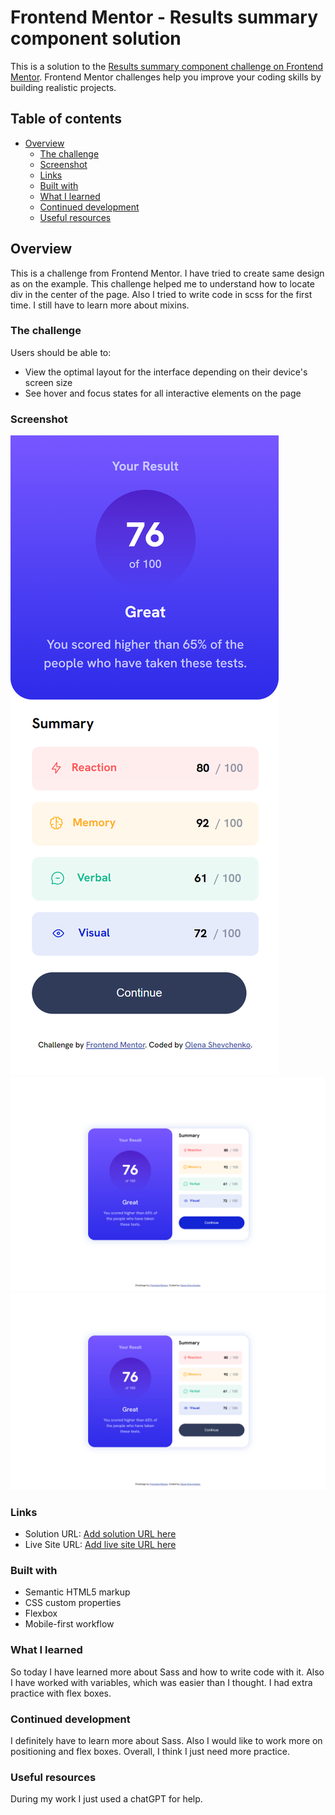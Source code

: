 # Frontend Mentor - Results summary component solution

This is a solution to the [Results summary component challenge on Frontend Mentor](https://www.frontendmentor.io/challenges/results-summary-component-CE_K6s0maV). Frontend Mentor challenges help you improve your coding skills by building realistic projects. 

## Table of contents

- [Overview](#overview)
  - [The challenge](#the-challenge)
  - [Screenshot](#screenshot)
  - [Links](#links)
  - [Built with](#built-with)
  - [What I learned](#what-i-learned)
  - [Continued development](#continued-development)
  - [Useful resources](#useful-resources)

## Overview

This is a challenge from Frontend Mentor. I have tried to create same design as on the example. This challenge helped me to understand how to locate div in the center of the page. Also I tried to write code in scss for the first time. I still have to learn more about mixins. 

### The challenge

Users should be able to:

- View the optimal layout for the interface depending on their device's screen size
- See hover and focus states for all interactive elements on the page

### Screenshot

![](/mobile-screenshot.png)
![](/desktop-hover.png)
![](/desktop-screenshot.png)


### Links

- Solution URL: [Add solution URL here](https://your-solution-url.com)
- Live Site URL: [Add live site URL here](https://your-live-site-url.com)


### Built with

- Semantic HTML5 markup
- CSS custom properties
- Flexbox
- Mobile-first workflow

### What I learned

So today I have learned more about Sass and how to write code with it. Also I have worked with variables, which was easier than I thought. 
I had extra practice with flex boxes. 


### Continued development

I definitely have to learn more about Sass. Also I would like to work more on positioning and flex boxes.
Overall, I think I just need more practice.

### Useful resources

During my work I just used a chatGPT for help.